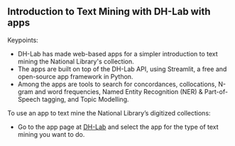## Introduction to Text Mining with DH-Lab with apps

Keypoints:
- DH-Lab has made web-based apps for a simpler introduction to text mining the National Library's collection. 
- The apps are built on top of the DH-Lab API, using Streamlit, a free and open-source app framework in Python. 
- Among the apps are tools to search for concordances, collocations, N-gram and word frequencies, Named Entity Recognition (NER) & Part-of-Speech tagging, and Topic Modelling.

To use an app to text mine the National Library’s digitized collections:

- Go to the app page at [DH-Lab](https://www.nb.no/dh-lab/) and select the app for the type of text mining you want to do.
